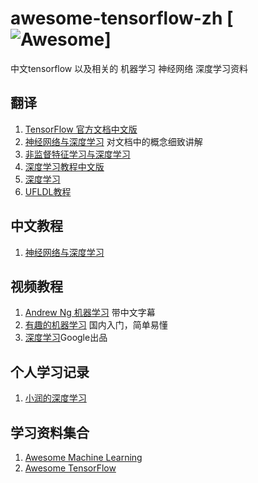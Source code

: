# awesome-tensorflow-zh [![Awesome](https://cdn.rawgit.com/sindresorhus/awesome/d7305f38d29fed78fa85652e3a63e154dd8e8829/media/badge.svg)]
中文tensorflow 以及相关的 机器学习 神经网络 深度学习资料

## 翻译

1. [TensorFlow 官方文档中文版](http://wiki.jikexueyuan.com/project/tensorflow-zh/)
2. [神经网络与深度学习](https://www.gitbook.com/book/hit-scir/neural-networks-and-deep-learning-zh_cn/details) 对文档中的概念细致讲解
2. [非监督特征学习与深度学习](https://github.com/ysh329/Chinese-UFLDL-Tutorial)
3. [深度学习教程中文版](https://github.com/Syndrome777/DeepLearningTutorial)
4. [深度学习](https://github.com/ExtremeMart/DeepLearningBook-CN)
5. [UFLDL教程](http://deeplearning.stanford.edu/wiki/index.php/UFLDL%E6%95%99%E7%A8%8B)

## 中文教程

1. [神经网络与深度学习](https://nndl.github.io/)

## 视频教程

1. [Andrew Ng 机器学习](https://www.coursera.org/learn/machine-learning) 带中文字幕
2. [有趣的机器学习](http://list.youku.com/albumlist/show/id_27892935.html) 国内入门，简单易懂
3. [深度学习](https://cn.udacity.com/course/deep-learning--ud730)Google出品
## 个人学习记录

1. [小润的深度学习](https://github.com/zhourunlai/deep-learning-demo)

## 学习资料集合

1. [Awesome Machine Learning](https://github.com/josephmisiti/awesome-machine-learning)
2. [Awesome TensorFlow](https://github.com/jtoy/awesome-tensorflow)
